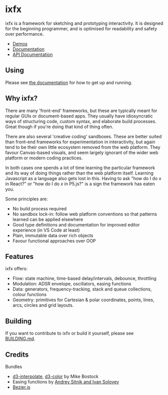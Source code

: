 # ixfx

ixfx is a framework for sketching and prototyping interactivity. It is designed for the beginning programmer, and is optimised for readability and safety over performance.

* [Demos](https://clinth.github.io/ixfx-demos/)
* [Documentation](https://clinth.github.io/ixfx-docs/)
* [API Documentation](https://clinth.github.io/ixfx/modules.html)

## Using

Please see [the documentation](https://clinth.github.io/ixfx-docs/) for how to get up and running.

## Why ixfx?

There are many 'front-end' frameworks, but these are typically meant for regular GUIs or document-based apps. They usually have idiosyncratic ways of structuring code, custom syntax, and elaborate build processes. Great though if you're doing that kind of thing often.

There are also several 'creative coding' sandboxes. These are better suited than front-end frameworks for experimentation in interactivity, but again tend to be their own little ecosystem removed from the web platform. They favour Canvas-based visuals, and seem largely ignorant of the wider web platform or modern coding practices.

In both cases one spends a lot of time learning the particular framework and its way of doing things rather than the web platform itself. Learning Javascript as a language also gets lost in this. Having to ask "how do I do _x_ in React?" or "how do I do _x_ in P5.js?" is a sign the framework has eaten you.

Some principles are:
* No build process required
* No sandbox lock-in: follow web platform conventions so that patterns learned can be applied elsewhere
* Good type definitions and documentation for improved editor experience (in VS Code at least)
* Plain, immutable data over rich objects
* Favour functional approaches over OOP

## Features

ixfx offers:
* Flow: state machine, time-based delay/intervals, debounce, throttling
* Modulation: ADSR envelope, oscillators, easing functions
* Data: generators, frequency-tracking, stack and queue collections, colour functions
* Geometry: primitives for Cartesian & polar coordinates, points, lines, arcs, circles and grid layouts.

## Building

If you want to contribute to ixfx or build it yourself, please see [BUILDING.md](BUILDING.md).

## Credits

Bundles
* [d3-interpolate](https://github.com/d3/d3-interpolate), [d3-color](https://github.com/d3/d3-color/) by Mike Bostock
* Easing functions by [Andrey Sitnik and Ivan Solovev](https://easings.net/)
* [Bezier.js](https://github.com/Pomax/bezierjs)